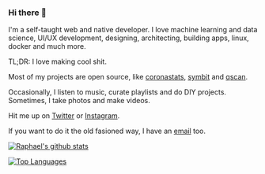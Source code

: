 ### Hi there 👋

I'm a self-taught web and native developer. I love machine learning and data science, UI/UX development, designing, architecting, building apps, linux, docker and much more.

TL;DR: I love making cool shit.

Most of my projects are open source, like [coronastats](https://github.com/raphtlw/coronastats), [symbit](https://github.com/raphtlw/symbit) and [qscan](https://github.com/raphtlw/qscan).

Occasionally, I listen to music, curate playlists and do DIY projects. Sometimes, I take photos and make videos.

Hit me up on [Twitter](https://twitter.com/raphtlw) or [Instagram](https://instagram.com/raphtlw).

If you want to do it the old fasioned way, I have an [email](mailto:raphpb1912@gmail.com) too.

[![Raphael's github stats](https://github-readme-stats.vercel.app/api?username=raphtlw)](https://github.com/anuraghazra/github-readme-stats)

[![Top Languages](https://github-readme-stats.vercel.app/api/top-langs/?username=raphtlw)](https://github.com/anuraghazra/github-readme-stats)